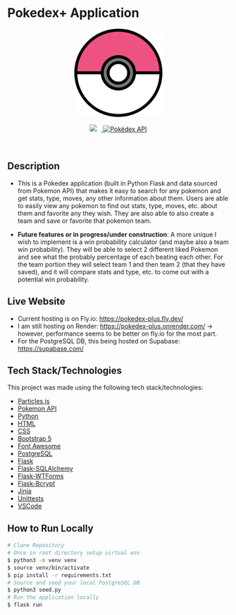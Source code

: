 # Pokedex+ Application 



<div align='center'>
    <img align='center' src="static/images/pokeball.png" alt="Pokédex API" width="200" style="border-radius: 6px;" />
    <br><br>
</div>

<div align="center">
   <a href="https://www.linkedin.com/in/nicholasguarino/">
      <img src="https://img.shields.io/badge/-Nicholas Guarino-0A66C2?style=flat&logo=Linkedin&logoColor=white" style="margin-right:10px;"/>
   </a>
  <a href='https://pokeapi.co/' >
    <img alt='Pokédex API' src="https://img.shields.io/badge/Pokédex API-EF5350"/>
  </a>
</div>
<br><br>

## **Description**
- This is a Pokedex application (built in Python Flask and data sourced from Pokemon API) that makes it easy to search for any pokemon and get stats, type, moves, any other information about them. Users are able to easily view any pokemon to find out stats, type, moves, etc. about them and favorite any they wish. They are also able to also create a team and save or favorite that pokemon team.

- **Future features or in progress/under construction**:
A more unique I wish to implement is a win probability calculator (and maybe also a team win probability).
They will be able to select 2 different liked Pokemon and see what the probably percentage of each beating each other. For the team portion they will select team 1 and then team 2 (that they have saved), and it will compare stats and type, etc. to come out with a potential win probability.

## **Live Website**

- Current hosting is on Fly.io: https://pokedex-plus.fly.dev/
- I am still hosting on Render: https://pokedex-plus.onrender.com/ -> however, performance seems to be better on fly.io for the most part.
- For the PostgreSQL DB, this being hosted on Supabase: https://supabase.com/


## **Tech Stack/Technologies**

This project was made using the following tech stack/technologies:
- [Particles.js](https://vincentgarreau.com/particles.js/)
- [Pokemon API](https://pokeapi.co/)
- [Python](https://docs.python.org/3/)
- [HTML](https://developer.mozilla.org/en-US/docs/Web/HTML)
- [CSS](https://developer.mozilla.org/en-US/docs/Web/CSS)
- [Bootstrap 5](https://getbootstrap.com/docs/5.1/getting-started/introduction/)
- [Font Awesome](https://fontawesome.com/)
- [PostgreSQL](https://www.postgresql.org)
- [Flask](https://flask.palletsprojects.com/en/2.1.x/)
- [Flask-SQLAlchemy](https://flask-sqlalchemy.palletsprojects.com/en/2.x/)
- [Flask-WTForms](https://flask-wtf.readthedocs.io/en/1.0.x/)
- [Flask-Bcrypt](https://flask-bcrypt.readthedocs.io/en/latest/)
- [Jinja](https://jinja.palletsprojects.com/en/3.1.x/)
- [Unittests](https://docs.python.org/3/library/unittest.html)
- [VSCode](https://code.visualstudio.com/docs)

##  **How to Run Locally**

```bash
# Clone Repository
# Once in root directory setup virtual env
$ python3 -m venv venv
$ source venv/bin/activate
$ pip install -r requirements.txt
# Source and seed your local PostgreSQL DB
$ python3 seed.py
# Run the application locally
$ flask run
```